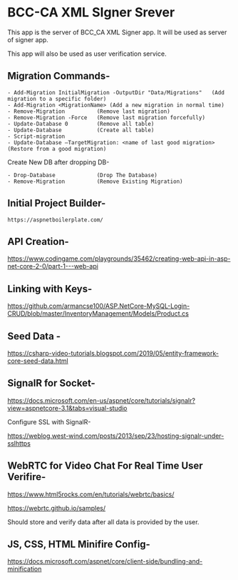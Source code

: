 # BCC-CA XML SIgner Srever

This app is the server of BCC_CA XML Signer app. It will be used as server of signer app.

This app will also be used as user verification service.

## Migration Commands-

	- Add-Migration InitialMigration -OutputDir "Data/Migrations"	(Add migration to a specific folder)
	- Add-Migration <MigrationName>	(Add a new migration in normal time)
	- Remove-Migration			(Remove last migration)
	- Remove-Migration -Force	(Remove last migration forcefully)
	- Update-Database 0			(Remove all table)
	- Update-Database			(Create all table)
	- Script-migration
	- Update-Database –TargetMigration: <name of last good migration>	(Restore from a good migration)

Create New DB after dropping DB-

	- Drop-Database				(Drop The Database)
	- Remove-Migration			(Remove Existing Migration)


## Initial Project Builder-

	https://aspnetboilerplate.com/

## API Creation-

https://www.codingame.com/playgrounds/35462/creating-web-api-in-asp-net-core-2-0/part-1---web-api

## Linking with Keys-

https://github.com/armancse100/ASP.NetCore-MySQL-Login-CRUD/blob/master/InventoryManagement/Models/Product.cs

## Seed Data -

https://csharp-video-tutorials.blogspot.com/2019/05/entity-framework-core-seed-data.html

## SignalR for Socket-

https://docs.microsoft.com/en-us/aspnet/core/tutorials/signalr?view=aspnetcore-3.1&tabs=visual-studio

Configure SSL with SignalR-

https://weblog.west-wind.com/posts/2013/sep/23/hosting-signalr-under-sslhttps

## WebRTC for Video Chat For Real Time User Verifire-

https://www.html5rocks.com/en/tutorials/webrtc/basics/

https://webrtc.github.io/samples/

Should store and verify data after all data is provided by the user.

## JS, CSS, HTML Minifire Config-

https://docs.microsoft.com/aspnet/core/client-side/bundling-and-minification

